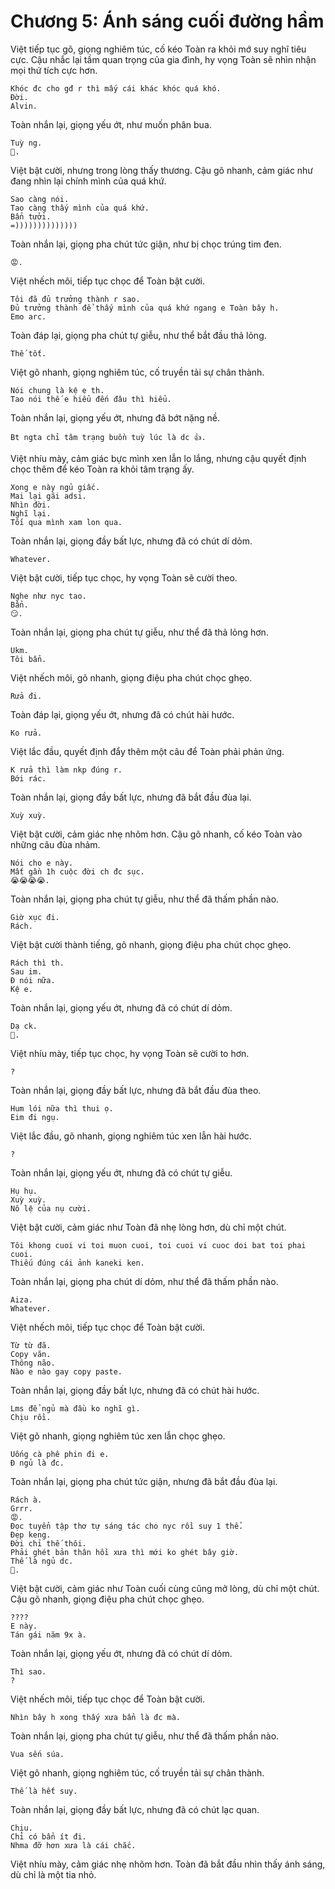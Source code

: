 # Chương 5: Ánh sáng cuối đường hầm

Việt tiếp tục gõ, giọng nghiêm túc, cố kéo Toàn ra khỏi mớ suy nghĩ tiêu cực. Cậu nhắc lại tầm quan trọng của gia đình, hy vọng Toàn sẽ nhìn nhận mọi thứ tích cực hơn.

```
Khóc đc cho gđ r thì mấy cái khác khóc quá khó.
Đời.
Alvin.
```

Toàn nhắn lại, giọng yếu ớt, như muốn phân bua.

```
Tuỳ ng.
💸.
```

Việt bật cười, nhưng trong lòng thấy thương. Cậu gõ nhanh, cảm giác như đang nhìn lại chính mình của quá khứ.

```
Sao càng nói.
Tao càng thấy mình của quá khứ.
Bẩn tưởi.
=))))))))))))))
```

Toàn nhắn lại, giọng pha chút tức giận, như bị chọc trúng tim đen.

```
😡.
```

Việt nhếch môi, tiếp tục chọc để Toàn bật cười.

```
Tôi đã đủ trưởng thành r sao.
Đủ trưởng thành để thấy mình của quá khứ ngang e Toàn bây h.
Emo arc.
```

Toàn đáp lại, giọng pha chút tự giễu, như thể bắt đầu thả lỏng.

```
Thế tốt.
```

Việt gõ nhanh, giọng nghiêm túc, cố truyền tải sự chân thành.

```
Nói chung là kệ e th.
Tao nói thế e hiểu đến đâu thì hiểu.
```

Toàn nhắn lại, giọng yếu ớt, nhưng đã bớt nặng nề.

```
Bt ngta chỉ tâm trạng buồn tuỳ lúc là dc 👍.
```

Việt nhíu mày, cảm giác bực mình xen lẫn lo lắng, nhưng cậu quyết định chọc thêm để kéo Toàn ra khỏi tâm trạng ấy.

```
Xong e này ngủ giấc.
Mai lại gãi adsi.
Nhìn đời.
Nghĩ lại.
Tối qua mình xam lon qua.
```

Toàn nhắn lại, giọng đầy bất lực, nhưng đã có chút dí dỏm.

```
Whatever.
```

Việt bật cười, tiếp tục chọc, hy vọng Toàn sẽ cười theo.

```
Nghe như nyc tao.
Bẩn.
😏.
```

Toàn nhắn lại, giọng pha chút tự giễu, như thể đã thả lỏng hơn.

```
Ukm.
Tôi bẩn.
```

Việt nhếch môi, gõ nhanh, giọng điệu pha chút chọc ghẹo.

```
Rửa đi.
```

Toàn đáp lại, giọng yếu ớt, nhưng đã có chút hài hước.

```
Ko rửa.
```

Việt lắc đầu, quyết định đẩy thêm một câu để Toàn phải phản ứng.

```
K rửa thì làm nkp đúng r.
Bới rác.
```

Toàn nhắn lại, giọng đầy bất lực, nhưng đã bắt đầu đùa lại.

```
Xuỳ xuỳ.
```

Việt bật cười, cảm giác nhẹ nhõm hơn. Cậu gõ nhanh, cố kéo Toàn vào những câu đùa nhảm.

```
Nói cho e này.
Mất gần 1h cuộc đời ch đc sục.
😭😭😭😭.
```

Toàn nhắn lại, giọng pha chút tự giễu, như thể đã thấm phần nào.

```
Giờ xục đi.
Rách.
```

Việt bật cười thành tiếng, gõ nhanh, giọng điệu pha chút chọc ghẹo.

```
Rách thì th.
Sau im.
Đ nói nữa.
Kệ e.
```

Toàn nhắn lại, giọng yếu ớt, nhưng đã có chút dí dỏm.

```
Dạ ck.
💸.
```

Việt nhíu mày, tiếp tục chọc, hy vọng Toàn sẽ cười to hơn.

```
?
```

Toàn nhắn lại, giọng đầy bất lực, nhưng đã bắt đầu đùa theo.

```
Hum lói nữa thì thui ọ.
Eim đi ngụ.
```

Việt lắc đầu, gõ nhanh, giọng nghiêm túc xen lẫn hài hước.

```
?
```

Toàn nhắn lại, giọng yếu ớt, nhưng đã có chút tự giễu.

```
Hụ hụ.
Xuỳ xuỳ.
Nô lệ của nụ cười.
```

Việt bật cười, cảm giác như Toàn đã nhẹ lòng hơn, dù chỉ một chút.

```
Tôi khong cuoi vi toi muon cuoi, toi cuoi vi cuoc doi bat toi phai cuoi.
Thiếu đúng cái ảnh kaneki ken.
```

Toàn nhắn lại, giọng pha chút dí dỏm, như thể đã thấm phần nào.

```
Aiza.
Whatever.
```

Việt nhếch môi, tiếp tục chọc để Toàn bật cười.

```
Từ từ đã.
Copy văn.
Thông não.
Nào e nào gay copy paste.
```

Toàn nhắn lại, giọng đầy bất lực, nhưng đã có chút hài hước.

```
Lms để ngủ mà đầu ko nghĩ gì.
Chịu rồi.
```

Việt gõ nhanh, giọng nghiêm túc xen lẫn chọc ghẹo.

```
Uống cà phê phin đi e.
Đ ngủ là đc.
```

Toàn nhắn lại, giọng pha chút tức giận, nhưng đã bắt đầu đùa lại.

```
Rách à.
Grrr.
😡.
Đọc tuyển tập thơ tự sáng tác cho nyc rồi suy 1 thể.
Đẹp keng.
Đời chỉ thế thôi.
Phải ghét bản thân hồi xưa thì mới ko ghét bây giờ.
Thế là ngủ dc.
💸.
```

Việt bật cười, cảm giác như Toàn cuối cùng cũng mở lòng, dù chỉ một chút. Cậu gõ nhanh, giọng điệu pha chút chọc ghẹo.

```
????
E này.
Tán gái năm 9x à.
```

Toàn nhắn lại, giọng yếu ớt, nhưng đã có chút dí dỏm.

```
Thì sao.
?
```

Việt nhếch môi, tiếp tục chọc để Toàn bật cười.

```
Nhìn bây h xong thấy xưa bẩn là đc mà.
```

Toàn nhắn lại, giọng pha chút tự giễu, như thể đã thấm phần nào.

```
Vua sến súa.
```

Việt gõ nhanh, giọng nghiêm túc, cố truyền tải sự chân thành.

```
Thế là hết suy.
```

Toàn nhắn lại, giọng đầy bất lực, nhưng đã có chút lạc quan.

```
Chịu.
Chỉ có bẩn ít đi.
Nhma đỡ hơn xưa là cái chắc.
```

Việt nhíu mày, cảm giác nhẹ nhõm hơn. Toàn đã bắt đầu nhìn thấy ánh sáng, dù chỉ là một tia nhỏ.
